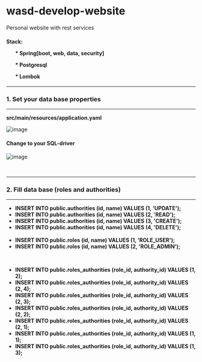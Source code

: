 # wasd-develop-website
Personal website with rest services

<h4>Stack:
<list>
  <ol></ol>
  <ol>* Spring[boot, web, data, security]</ol>
  <ol>* Postgresql</ol>
  <ol>* Lombok</ol>
</list>
</h4>
<hr/>

<h3>1. Set your data base properties</h1>
<hr/>
<p><b>src/main/resources/application.yaml</b></p>

![image](https://github.com/wasd0/wasd-develop-website/assets/84603952/c9078369-4fb0-4b4d-82f6-b2235904c136)

<h4>Change to your SQL-driver</h4>

![image](https://github.com/wasd0/wasd-develop-website/assets/84603952/d652b418-07c3-48b0-84e8-45dfe670016b)


<br/>
<hr/>
<h3>2. Fill data base (roles and authorities)</h1>
<hr/>

* <b> INSERT INTO public.authorities (id, name) VALUES (1, 'UPDATE');
* INSERT INTO public.authorities (id, name) VALUES (2, 'READ');
* INSERT INTO public.authorities (id, name) VALUES (3, 'CREATE');
* INSERT INTO public.authorities (id, name) VALUES (4, 'DELETE'); </b>
  <br/>
  <br/>
* <b>INSERT INTO public.roles (id, name) VALUES (1, 'ROLE_USER');
* INSERT INTO public.roles (id, name) VALUES (2, 'ROLE_ADMIN'); </b>
<br/>

*  <b>INSERT INTO public.roles_authorities (role_id, authority_id) VALUES (1, 2);
*  INSERT INTO public.roles_authorities (role_id, authority_id) VALUES (2, 4);
*  INSERT INTO public.roles_authorities (role_id, authority_id) VALUES (2, 3);
*  INSERT INTO public.roles_authorities (role_id, authority_id) VALUES (2, 2);
*  INSERT INTO public.roles_authorities (role_id, authority_id) VALUES (2, 1);
*  INSERT INTO public.roles_authorities (role_id, authority_id) VALUES (1, 1);
*  INSERT INTO public.roles_authorities (role_id, authority_id) VALUES (1, 3); <b/>
